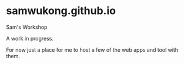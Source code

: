 # samwukong.github.io
Sam's Workshop

A work in progress.

For now just a place for me to host a few of the web apps and tool with them.
